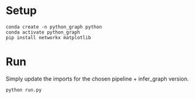 # Setup

    conda create -n python_graph python
    conda activate python_graph
    pip install networkx matplotlib


# Run

Simply update the imports for the chosen pipeline + infer_graph version.

    python run.py

